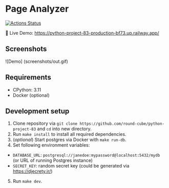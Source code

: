 # Page Analyzer
[![Actions Status](https://github.com/round-cube/python-project-83/workflows/hexlet-check/badge.svg)](https://github.com/round-cube/python-project-83/actions)

🚀 Live Demo: https://python-project-83-production-bf73.up.railway.app/


## Screenshots

![Demo] (screenshots/out.gif)


## Requirements

- CPython: 3.11
- Docker (optional)


## Development setup

1. Clone repository via `git clone https://github.com/round-cube/python-project-83` and `cd` into new directory.
2. Run `make install` to install all required dependencies.
3. (*optional*) Start postgres via Docker with `make run-db`.
4. Set following environment variables:
- `DATABASE_URL`: `postgresql://janedoe:mypassword@localhost:5432/mydb` (or URL of running Postgres instance)
- `SECRET_KEY`: random secret key (could be generated via https://djecrety.ir/)
5. Run `make dev`.